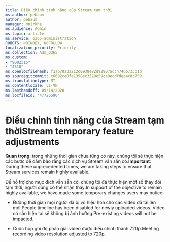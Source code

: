 ```yaml
---
title: Điều chỉnh tính năng của Stream tạm thời
ms.author: pebaum
author: pebaum
manager: mnirkhe
ms.audience: Admin
ms.topic: article
ms.service: o365-administration
ROBOTS: NOINDEX, NOFOLLOW
localization_priority: Priority
ms.collection: Adm_O365
ms.custom:
- "9002315"
- "4510"
ms.openlocfilehash: f1ab78a3a212c0938e82d92907acc47466733b1d
ms.sourcegitcommit: c6692ce0fa1358ec3529e59ca0ecdfdea4cdc759
ms.translationtype: MT
ms.contentlocale: vi-VN
ms.lasthandoff: 09/14/2020
ms.locfileid: "47726590"
---
```

# <a name="stream-temporary-feature-adjustments"></a><span data-ttu-id="a9d79-102">Điều chỉnh tính năng của Stream tạm thời</span><span class="sxs-lookup"><span data-stu-id="a9d79-102">Stream temporary feature adjustments</span></span>

<span data-ttu-id="a9d79-103">**Quan trọng**: trong những thời gian chưa từng có này, chúng tôi sẽ thực hiện các bước để đảm bảo rằng các dịch vụ Stream vẫn sẵn có.</span><span class="sxs-lookup"><span data-stu-id="a9d79-103">**Important**: During these unprecedented times, we are taking steps to ensure that Stream services remain highly available.</span></span>

<span data-ttu-id="a9d79-104">Để hỗ trợ cho mục đích vẫn sẵn có, chúng tôi đã thực hiện một số thay đổi tạm thời, người dùng có thể nhận thấy:</span><span class="sxs-lookup"><span data-stu-id="a9d79-104">In support of the objective to remain highly available, we have made some temporary changes users may notice:</span></span> 

- <span data-ttu-id="a9d79-105">Đường thời gian mọi người đã bị vô hiệu hóa cho các video đã tải lên mới.</span><span class="sxs-lookup"><span data-stu-id="a9d79-105">People timeline has been disabled for newly uploaded videos.</span></span> <span data-ttu-id="a9d79-106">Video có sẵn hiện tại sẽ không bị ảnh hưởng.</span><span class="sxs-lookup"><span data-stu-id="a9d79-106">Pre-existing videos will not be impacted.</span></span>

- <span data-ttu-id="a9d79-107">Cuộc họp ghi độ phân giải video được điều chỉnh thành 720p.</span><span class="sxs-lookup"><span data-stu-id="a9d79-107">Meeting recording video resolution adjusted to 720p.</span></span>
